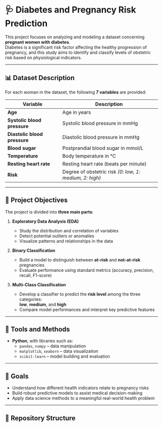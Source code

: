 # 🩺 Diabetes and Pregnancy Risk Prediction

This project focuses on analyzing and modeling a dataset concerning **pregnant women with diabetes**.  
Diabetes is a significant risk factor affecting the healthy progression of pregnancy, and this study aims to identify and classify levels of obstetric risk based on physiological indicators.

---

## 📊 Dataset Description

For each woman in the dataset, the following **7 variables** are provided:

| Variable | Description |
|-----------|--------------|
| **Age** | Age in years |
| **Systolic blood pressure** | Systolic blood pressure in mmHg |
| **Diastolic blood pressure** | Diastolic blood pressure in mmHg |
| **Blood sugar** | Postprandial blood sugar in mmol/L |
| **Temperature** | Body temperature in °C |
| **Resting heart rate** | Resting heart rate (beats per minute) |
| **Risk** | Degree of obstetric risk *(0: low, 1: medium, 2: high)* |

---

## 🧩 Project Objectives

The project is divided into **three main parts**:

1. **Exploratory Data Analysis (EDA)**  
   - Study the distribution and correlation of variables  
   - Detect potential outliers or anomalies  
   - Visualize patterns and relationships in the data  

2. **Binary Classification**  
   - Build a model to distinguish between **at-risk** and **not-at-risk** pregnancies  
   - Evaluate performance using standard metrics (accuracy, precision, recall, F1-score)

3. **Multi-Class Classification**  
   - Develop a classifier to predict the **risk level** among the three categories:  
     **low**, **medium**, and **high**  
   - Compare model performances and interpret key predictive features  

---

## 🧠 Tools and Methods

- **Python**, with libraries such as:
  - `pandas`, `numpy` – data manipulation  
  - `matplotlib`, `seaborn` – data visualization  
  - `scikit-learn` – model building and evaluation  

---

## 🚀 Goals

- Understand how different health indicators relate to pregnancy risks  
- Build robust predictive models to assist medical decision-making  
- Apply data science methods to a meaningful real-world health problem  

---

## 📁 Repository Structure




